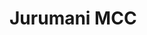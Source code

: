 # Jurumani MCC

[git]: http://git-scm.com/
[bower]: http://bower.io
[npm]: https://www.npmjs.org/
[node]: http://nodejs.org
[travis]: https://travis-ci.org/
[http-server]: https://github.com/nodeapps/http-server
